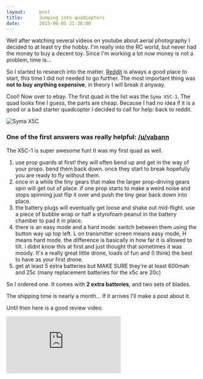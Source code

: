 ```yaml
---
layout:     post
title:      Jumping into quadcopters
date:       2015-06-05 21:36:00
---
```


Well after watching several videos on youtube about aerial photography I decided to at least try the hobby. I'm really into the RC world, but never had the money to buy a decent toy. Since I'm working a lot now money is not a problem, time is...

So I started to research into the matter. [Reddit](http://www.reddit.com/r/Multicopter/) is always a good place to start, this time I did not needed to go further. The most important thing was **not to buy anything expensive**, in theory I will break it anyway.

Cool! Now over to ebay. The first quad in the list was the `Syma X5C-1`. The quad looks fine I guess, the parts are cheap. Because I had no idea if it is a good or a bad starter quadcopter I decided to call for help: back to reddit.

<img src="{{ site.url }}/public/images/syma-x5c.jpg" alt="Syma X5C" class="post-image" />

### One of the first answers was really helpful: [/u/vabann](http://www.reddit.com/user/vabann)
The X5C-1 is super awesome fun! It was my first quad as well.

1. use prop guards at first! they will often bend up and get in the way of your props. bend them back down. once they start to break hopefully you are ready to fly without them.
2. once in a while the tiny gears that make the larger prop-driving gears spin will get out of place. if one prop starts to make a weird noise and stops spinning just flip it over and push the tiny gear back down into place.
3. the battery plugs will eventually get loose and shake out mid-flight. use a piece of bubble wrap or half a styrofoam peanut in the battery chamber to pad it in place.
4. there is an easy mode and a hard mode. switch between them using the button way up top left. L on transmitter screen means easy mode, H means hard mode. the difference is basically in how far it is allowed to tilt. i didnt know this at first and just thought that sometimes it was moody. It's a really great little drone, loads of fun and (I think) the best to have as your first drone.
5. get at least 5 extra batteries but MAKE SURE they're at least 600mah and 25c (many replacement batteries for the x5c are 20c)

So I ordered one. It comes with **2 extra batteries**, and two sets of blades.

The shipping time is nearly a month... If it arrives I'll make a post about it.

Until then here is a good review video:

<div class='embed-container'><iframe src='http://www.youtube.com/embed/SmX2w87oxUs' frameborder='0' allowfullscreen></iframe></div>
